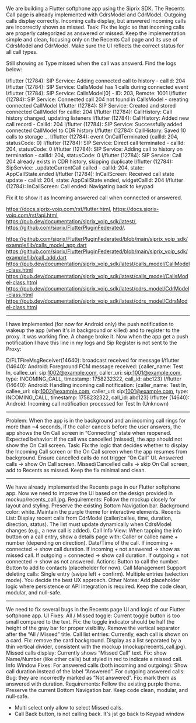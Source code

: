 We are building a Flutter softphone app using the Siprix SDK.
The Recents Call page is already implemented with CdrsModel and CdrModel.
Outgoing calls display correctly.
Incoming calls display, but answered incoming calls are incorrectly shown as missed.
Task:
Fix the logic so that incoming calls are properly categorized as answered or missed.
Keep the implementation simple and clean, focusing only on the Recents Call page and its use of CdrsModel and CdrModel.
Make sure the UI reflects the correct status for all call types.

Still showing as Type missed when the call was answerd. Find the logs below:

I/flutter (12784): SIP Service: Adding connected call to history - callId: 204
I/flutter (12784): SIP Service: CallsModel has 1 calls during connected event
I/flutter (12784): SIP Service: CallsModel[0] - ID: 203, Remote: 1001
I/flutter (12784): SIP Service: Connected call 204 not found in CallsModel - creating connected CallModel
I/flutter (12784): SIP Service: Created and stored connected CallModel for callId: 204
I/flutter (12784): CallHistory: Call history changed, updating listeners
I/flutter (12784): CallHistory: Added new call record - CallId: 204
I/flutter (12784): SIP Service: Successfully added connected CallModel to CDR history
I/flutter (12784): CallHistory: Saved 10 calls to storage
...
I/flutter (12784): event OnCallTerminated {callId: 204, statusCode: 0}
I/flutter (12784): SIP Service: Direct call terminated - callId: 204, statusCode: 0
I/flutter (12784): SIP Service: Adding call to history on termination - callId: 204, statusCode: 0
I/flutter (12784): SIP Service: Call 204 already exists in CDR history, skipping duplicate
I/flutter (12784): SipService: \_updateCurrentCall called - callId: 204, state: AppCallState.ended
I/flutter (12784): InCallScreen: Received call state update - callId: 204, state: AppCallState.ended, widgetCallId: 204
I/flutter (12784): InCallScreen: Call ended: Navigating back to keypad

Fix it to show it as Incoming answered call when connected or answered.

https://docs.siprix-voip.com/rst/flutter.html,
https://docs.siprix-voip.com/rst/api.html,
https://pub.dev/documentation/siprix_voip_sdk/latest/,
https://github.com/siprix/FlutterPluginFederated/.

https://github.com/siprix/FlutterPluginFederated/blob/main/siprix_voip_sdk/example/lib/calls_model_app.dart
https://github.com/siprix/FlutterPluginFederated/blob/main/siprix_voip_sdk/example/lib/call_add.dart
https://pub.dev/documentation/siprix_voip_sdk/latest/calls_model/CallModel-class.html
https://pub.dev/documentation/siprix_voip_sdk/latest/calls_model/CallsModel-class.html
https://pub.dev/documentation/siprix_voip_sdk/latest/cdrs_model/CdrModel-class.html
https://pub.dev/documentation/siprix_voip_sdk/latest/cdrs_model/CdrsModel-class.html

---

I have implemented (for now for Android only) the push notification to wakeup the app (when it's in background or killed) and to register to the proxy. It was working fine. A change broke it. Now when the app get a push notification I have this line in my logs and Sip Register is not sent to the Proxy:

D/FLTFireMsgReceiver(14640): broadcast received for message
I/flutter (14640): Android: Foreground FCM message received: {caller_name: Test In, callee_uri: sip:1002@example.com, caller_uri: sip:1001@example.com, type: INCOMING_CALL, timestamp: 1758232322, call_id: abc123}
I/flutter (14640): Android: Handling incoming call notification: {caller_name: Test In, callee_uri: sip:1002@example.com, caller_uri: sip:1001@example.com, type: INCOMING_CALL, timestamp: 1758232322, call_id: abc123}
I/flutter (14640): Android: Incoming call notification processed for Test In (Unknown)

---

Problem:
When the app is in the background and an incoming call rings for more than ~4 seconds, if the caller cancels before the user answers, the app shows the On Call screen in “Connecting” state when reopened.
Expected behavior: if the call was cancelled (missed), the app should not show the On Call screen.
Task:
Fix the logic that decides whether to display the Incoming Call screen or the On Call screen when the app resumes from background.
Ensure cancelled calls do not trigger “On Call” UI.
Answered calls → show On Call screen.
Missed/Cancelled calls → skip On Call screen, add to Recents as missed.
Keep the fix minimal and clean.

---

We have already implemented the Recents page in our Flutter softphone app.
Now we need to improve the UI based on the design provided in mockup/recents_call.jpg.
Requirements:
Follow the mockup closely for layout and styling.
Preserve the existing Bottom Navigation bar.
Background color: white.
Maintain the purple theme for interactive elements.
Recents List:
Display recent calls from CdrModel (caller/callee, time, duration, direction, status).
The list must update dynamically when CdrsModel changes (e.g., a new call is added).
Call Info View:
When tapping the info button on a call entry, show a details page with:
Caller or callee name + number (depending on direction).
Date/Time of the call.
If incoming + connected → show call duration.
If incoming + not answered → show as missed call.
If outgoing + connected → show call duration.
If outgoing + not connected → show as not answered.
Actions:
Button to call the number.
Button to add to contacts (placeholder for now).
Call Management
Support deleting calls:
Single entry (swipe left + confirm).
Multiple entries (selection mode).
You decide the best UX approach.
Other Notes:
Add placeholder logic where persistence or API integration is required.
Keep the code clean, modular, and null-safe.

---

We need to fix several bugs in the Recents page UI and logic of our Flutter softphone app.
UI Fixes:
All / Missed toggle:
Current toggle button is too small compared to the text.
Fix: the toggle indicator should be half the height of the gray bar for proper visibility.
Remove the vertical separator after the “All / Missed” title.
Call list entries:
Currently, each call is shown on a card.
Fix: remove the card background.
Display as a list separated by a thin vertical divider, consistent with the mockup (mockup/recents_call.jpg).
Missed calls display:
Currently shows “Missed Call” text.
Fix: show Name/Number (like other calls) but styled in red to indicate a missed call.
Info Window Fixes:
For answered calls (both incoming and outgoing):
Show call duration instead of the label “Answered”.
For outgoing answered calls:
Bug: they are incorrectly marked as “Not answered”.
Fix: mark them as answered with duration.
Requirements:
Follow the existing purple theme.
Preserve the current Bottom Navigation bar.
Keep code clean, modular, and null-safe.

- Multi select only allow to select Missed calls.
- Call Back button, is not calling back. It's jst go back to Keypad window
